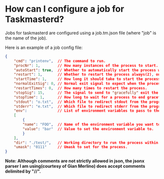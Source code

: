 #	How can I configure a job for Taskmasterd?

Jobs for taskmasterd are configured using a job.tm.json file (where "job" is the name of the job).

Here is an example of a job config file:

```json
{
	"cmd": "printenv",	// The command to run.
	"procNr": 1,		// How many instances of the process to start.
	"autoStart": true,	// Whether to automatically start the process when taskmasterd is started.
	"restart": 1,		// Whether to restart the process always(2), only on unexpected exits(1), or never(0).
	"startTime": 1,		// How long it should take to start the process.
	"normalExitSig": 0,	// Normal exit signal to expect when the process ends.
	"restartTimes": 0,	// How many times to restart the process.
	"stopSig": 15,		// The signal to send to "gracefully" exit the program.
	"stopTime": 1,		// How long to wait for a process to end gracefully before killing it.
	"stdout": "o.txt",	// Which file to redirect stdout from the program to.
	"stderr": "e.txt",	// Which file to redirect stderr from the program to.
	"env":				// List of environment variables to pass to the process.
	[
		{
		"name": "FOO",	// Name of the environment variable you want to set.
		"value": "bar"	// Value to set the environment variable to.
		}
	],
	"dir": "./test/",	// Working directory to run the process within.
	"umask": "0111"		// Umask to set for the process.
}
```
**Note: Although comments are not strictly allowed in json, the jsonx parser I am using(courtesy of Gian Merlino) does accept comments delimited by "//".**